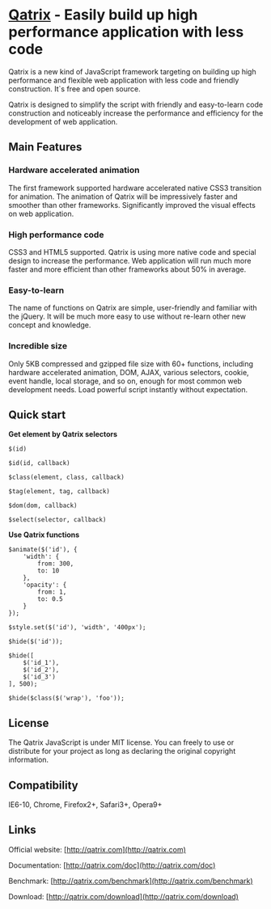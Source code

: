 [Qatrix](http://qatrix.com/) - Easily build up high performance application with less code
===========================================================

Qatrix is a new kind of JavaScript framework targeting on building up high performance and flexible web application with less code and friendly construction. It`s free and open source.

Qatrix is designed to simplify the script with friendly and easy-to-learn code construction and noticeably increase the performance and efficiency for the development of web application.

Main Features
---------------

### Hardware accelerated animation ###
The first framework supported hardware accelerated native CSS3 transition for animation. The animation of Qatrix will be impressively faster and smoother than other frameworks. Significantly improved the visual effects on web application.

### High performance code ###
CSS3 and HTML5 supported. Qatrix is using more native code and special design to increase the performance. Web application will run much more faster and more efficient than other frameworks about 50% in average.

### Easy-to-learn ###
The name of functions on Qatrix are simple, user-friendly and familiar with the jQuery. It will be much more easy to use without re-learn other new concept and knowledge.

### Incredible size ###
Only 5KB compressed and gzipped file size with 60+ functions, including hardware accelerated animation, DOM, AJAX, various selectors, cookie, event handle, local storage, and so on, enough for most common web development needs. Load powerful script instantly without expectation.

Quick start
-----------
**Get element by Qatrix selectors**

`$(id)`

`$id(id, callback)`

`$class(element, class, callback)`

`$tag(element, tag, callback)`

`$dom(dom, callback)`

`$select(selector, callback)`

**Use Qatrix functions**
```
$animate($('id'), {
	'width': {
		from: 300,
		to: 10
	},
	'opacity': {
		from: 1,
		to: 0.5
	}
});

$style.set($('id'), 'width', '400px');

$hide($('id'));

$hide([
	$('id_1'),
	$('id_2'),
	$('id_3')
], 500);

$hide($class($('wrap'), 'foo'));
```

License
--------
The Qatrix JavaScript is under MIT license. You can freely to use or distribute for your project as long as declaring the original copyright information.

Compatibility
--------------
IE6-10, Chrome, Firefox2+, Safari3+, Opera9+

Links
------

Official website: [http://qatrix.com](http://qatrix.com)

Documentation: [http://qatrix.com/doc](http://qatrix.com/doc)

Benchmark: [http://qatrix.com/benchmark](http://qatrix.com/benchmark)

Download: [http://qatrix.com/download](http://qatrix.com/download)